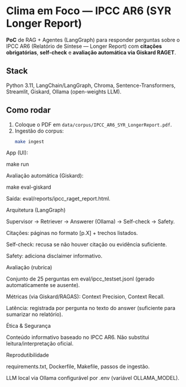 # Clima em Foco — IPCC AR6 (SYR Longer Report)

**PoC** de RAG + Agentes (LangGraph) para responder perguntas sobre o IPCC AR6 (Relatório de Síntese — Longer Report) com **citações obrigatórias**, **self-check** e **avaliação automática via Giskard RAGET**.

## Stack
Python 3.11, LangChain/LangGraph, Chroma, Sentence-Transformers, Streamlit, Giskard, Ollama (open-weights LLM).

## Como rodar
1. Coloque o PDF em `data/corpus/IPCC_AR6_SYR_LongerReport.pdf`.
2. Ingestão do corpus:
   ```bash
   make ingest
   ```


App (UI):

make run

Avaliação automática (Giskard):

make eval-giskard

Saída: eval/reports/ipcc_raget_report.html.

Arquitetura (LangGraph)

Supervisor → Retriever → Answerer (Ollama) → Self-check → Safety.

Citações: páginas no formato [p.X] + trechos listados.

Self-check: recusa se não houver citação ou evidência suficiente.

Safety: adiciona disclaimer informativo.

Avaliação (rubrica)

Conjunto de 25 perguntas em eval/ipcc_testset.jsonl (gerado automaticamente se ausente).

Métricas (via Giskard/RAGAS): Context Precision, Context Recall.

Latência: registrada por pergunta no texto do answer (suficiente para sumarizar no relatório).

Ética & Segurança

Conteúdo informativo baseado no IPCC AR6. Não substitui leitura/interpretação oficial.

Reprodutibilidade

requirements.txt, Dockerfile, Makefile, passos de ingestão.

LLM local via Ollama configurável por .env (variável OLLAMA_MODEL).